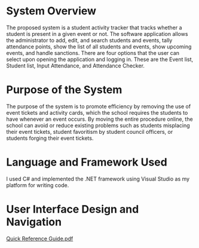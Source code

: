 # System Overview
The proposed system is a student activity tracker that tracks whether a student is present in a given event or not. The software application allows the administrator to add, edit, and search students and events, tally attendance points, show the list of all students and events, show upcoming events, and handle sanctions. There are four options that the user can select upon opening the application and logging in. These are the Event list, Student list, Input Attendance, and Attendance Checker. 

# Purpose of the System
The purpose of the system is to promote efficiency by removing the use of event tickets and activity cards, which the school requires the students to have whenever an event occurs. By moving the entire procedure online, the school can avoid or reduce existing problems such as students misplacing their event tickets, student favoritism by student council officers, or students forging their event tickets.

# Language and Framework Used
I used C# and implemented the .NET framework using Visual Studio as my platform for writing code.

# User Interface Design and Navigation
[Quick Reference Guide.pdf](https://github.com/NeruOrdisi/student_activity_tracker/files/8862950/Quick.Reference.Guide.pdf)
